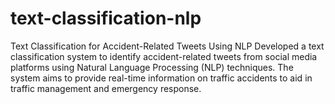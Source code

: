 # text-classification-nlp
Text Classification for Accident-Related Tweets Using NLP
Developed a text classification system to identify accident-related tweets from social media platforms using Natural Language Processing (NLP) techniques. The system aims to provide real-time information on traffic accidents to aid in traffic management and emergency response.
